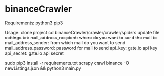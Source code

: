 # binanceCrawler

Requirements:
python3
pip3

Usage:
clone project
cd binanceCrawler/crawler/crawler/spiders
update file settings.txt:
mail_address_recipient: where do you want to send the mail to
mail_address_sender: from which mail do you want to send
mail_address_password: password for mail to send
api_key: gate.io api key
api_secret: gate.io api secret

sudo pip3 install -r requirements.txt
scrapy crawl binance -O newListings.json && python3 main.py